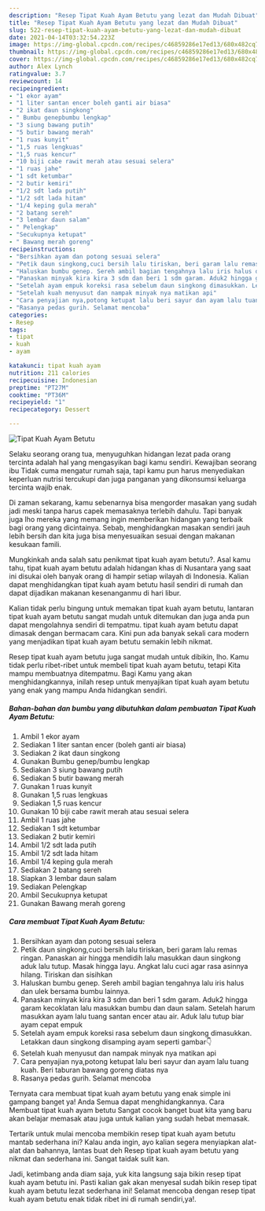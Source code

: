 ```yaml
---
description: "Resep Tipat Kuah Ayam Betutu yang lezat dan Mudah Dibuat"
title: "Resep Tipat Kuah Ayam Betutu yang lezat dan Mudah Dibuat"
slug: 522-resep-tipat-kuah-ayam-betutu-yang-lezat-dan-mudah-dibuat
date: 2021-04-14T03:32:54.223Z
image: https://img-global.cpcdn.com/recipes/c46859286e17ed13/680x482cq70/tipat-kuah-ayam-betutu-foto-resep-utama.jpg
thumbnail: https://img-global.cpcdn.com/recipes/c46859286e17ed13/680x482cq70/tipat-kuah-ayam-betutu-foto-resep-utama.jpg
cover: https://img-global.cpcdn.com/recipes/c46859286e17ed13/680x482cq70/tipat-kuah-ayam-betutu-foto-resep-utama.jpg
author: Alex Lynch
ratingvalue: 3.7
reviewcount: 14
recipeingredient:
- "1 ekor ayam"
- "1 liter santan encer boleh ganti air biasa"
- "2 ikat daun singkong"
- " Bumbu genepbumbu lengkap"
- "3 siung bawang putih"
- "5 butir bawang merah"
- "1 ruas kunyit"
- "1,5 ruas lengkuas"
- "1,5 ruas kencur"
- "10 biji cabe rawit merah atau sesuai selera"
- "1 ruas jahe"
- "1 sdt ketumbar"
- "2 butir kemiri"
- "1/2 sdt lada putih"
- "1/2 sdt lada hitam"
- "1/4 keping gula merah"
- "2 batang sereh"
- "3 lembar daun salam"
- " Pelengkap"
- "Secukupnya ketupat"
- " Bawang merah goreng"
recipeinstructions:
- "Bersihkan ayam dan potong sesuai selera"
- "Petik daun singkong,cuci bersih lalu tiriskan, beri garam lalu remas ringan. Panaskan air hingga mendidih lalu masukkan daun singkong aduk lalu tutup. Masak hingga layu. Angkat lalu cuci agar rasa asinnya hilang. Tiriskan dan sisihkan"
- "Haluskan bumbu genep. Sereh ambil bagian tengahnya lalu iris halus dan ulek bersama bumbu lainnya."
- "Panaskan minyak kira kira 3 sdm dan beri 1 sdm garam. Aduk2 hingga garam kecoklatan lalu masukkan bumbu dan daun salam. Setelah harum masukkan ayam lalu tuang santan encer atau air. Aduk lalu tutup biar ayam cepat empuk"
- "Setelah ayam empuk koreksi rasa sebelum daun singkong dimasukkan. Letakkan daun singkong disamping ayam seperti gambar👇"
- "Setelah kuah menyusut dan nampak minyak nya matikan api"
- "Cara penyajian nya,potong ketupat lalu beri sayur dan ayam lalu tuang kuah. Beri taburan bawang goreng diatas nya"
- "Rasanya pedas gurih. Selamat mencoba"
categories:
- Resep
tags:
- tipat
- kuah
- ayam

katakunci: tipat kuah ayam 
nutrition: 211 calories
recipecuisine: Indonesian
preptime: "PT27M"
cooktime: "PT36M"
recipeyield: "1"
recipecategory: Dessert

---
```



![Tipat Kuah Ayam Betutu](https://img-global.cpcdn.com/recipes/c46859286e17ed13/680x482cq70/tipat-kuah-ayam-betutu-foto-resep-utama.jpg)

Selaku seorang orang tua, menyuguhkan hidangan lezat pada orang tercinta adalah hal yang mengasyikan bagi kamu sendiri. Kewajiban seorang ibu Tidak cuma mengatur rumah saja, tapi kamu pun harus menyediakan keperluan nutrisi tercukupi dan juga panganan yang dikonsumsi keluarga tercinta wajib enak.

Di zaman  sekarang, kamu sebenarnya bisa mengorder masakan yang sudah jadi meski tanpa harus capek memasaknya terlebih dahulu. Tapi banyak juga lho mereka yang memang ingin memberikan hidangan yang terbaik bagi orang yang dicintainya. Sebab, menghidangkan masakan sendiri jauh lebih bersih dan kita juga bisa menyesuaikan sesuai dengan makanan kesukaan famili. 



Mungkinkah anda salah satu penikmat tipat kuah ayam betutu?. Asal kamu tahu, tipat kuah ayam betutu adalah hidangan khas di Nusantara yang saat ini disukai oleh banyak orang di hampir setiap wilayah di Indonesia. Kalian dapat menghidangkan tipat kuah ayam betutu hasil sendiri di rumah dan dapat dijadikan makanan kesenanganmu di hari libur.

Kalian tidak perlu bingung untuk memakan tipat kuah ayam betutu, lantaran tipat kuah ayam betutu sangat mudah untuk ditemukan dan juga anda pun dapat mengolahnya sendiri di tempatmu. tipat kuah ayam betutu dapat dimasak dengan bermacam cara. Kini pun ada banyak sekali cara modern yang menjadikan tipat kuah ayam betutu semakin lebih nikmat.

Resep tipat kuah ayam betutu juga sangat mudah untuk dibikin, lho. Kamu tidak perlu ribet-ribet untuk membeli tipat kuah ayam betutu, tetapi Kita mampu membuatnya ditempatmu. Bagi Kamu yang akan menghidangkannya, inilah resep untuk menyajikan tipat kuah ayam betutu yang enak yang mampu Anda hidangkan sendiri.

<!--inarticleads1-->

##### Bahan-bahan dan bumbu yang dibutuhkan dalam pembuatan Tipat Kuah Ayam Betutu:

1. Ambil 1 ekor ayam
1. Sediakan 1 liter santan encer (boleh ganti air biasa)
1. Sediakan 2 ikat daun singkong
1. Gunakan  Bumbu genep/bumbu lengkap
1. Sediakan 3 siung bawang putih
1. Sediakan 5 butir bawang merah
1. Gunakan 1 ruas kunyit
1. Gunakan 1,5 ruas lengkuas
1. Sediakan 1,5 ruas kencur
1. Gunakan 10 biji cabe rawit merah atau sesuai selera
1. Ambil 1 ruas jahe
1. Sediakan 1 sdt ketumbar
1. Sediakan 2 butir kemiri
1. Ambil 1/2 sdt lada putih
1. Ambil 1/2 sdt lada hitam
1. Ambil 1/4 keping gula merah
1. Sediakan 2 batang sereh
1. Siapkan 3 lembar daun salam
1. Sediakan  Pelengkap
1. Ambil Secukupnya ketupat
1. Gunakan  Bawang merah goreng




<!--inarticleads2-->

##### Cara membuat Tipat Kuah Ayam Betutu:

1. Bersihkan ayam dan potong sesuai selera
1. Petik daun singkong,cuci bersih lalu tiriskan, beri garam lalu remas ringan. Panaskan air hingga mendidih lalu masukkan daun singkong aduk lalu tutup. Masak hingga layu. Angkat lalu cuci agar rasa asinnya hilang. Tiriskan dan sisihkan
1. Haluskan bumbu genep. Sereh ambil bagian tengahnya lalu iris halus dan ulek bersama bumbu lainnya.
1. Panaskan minyak kira kira 3 sdm dan beri 1 sdm garam. Aduk2 hingga garam kecoklatan lalu masukkan bumbu dan daun salam. Setelah harum masukkan ayam lalu tuang santan encer atau air. Aduk lalu tutup biar ayam cepat empuk
1. Setelah ayam empuk koreksi rasa sebelum daun singkong dimasukkan. Letakkan daun singkong disamping ayam seperti gambar👇
1. Setelah kuah menyusut dan nampak minyak nya matikan api
1. Cara penyajian nya,potong ketupat lalu beri sayur dan ayam lalu tuang kuah. Beri taburan bawang goreng diatas nya
1. Rasanya pedas gurih. Selamat mencoba




Ternyata cara membuat tipat kuah ayam betutu yang enak simple ini gampang banget ya! Anda Semua dapat menghidangkannya. Cara Membuat tipat kuah ayam betutu Sangat cocok banget buat kita yang baru akan belajar memasak atau juga untuk kalian yang sudah hebat memasak.

Tertarik untuk mulai mencoba membikin resep tipat kuah ayam betutu mantab sederhana ini? Kalau anda ingin, ayo kalian segera menyiapkan alat-alat dan bahannya, lantas buat deh Resep tipat kuah ayam betutu yang nikmat dan sederhana ini. Sangat taidak sulit kan. 

Jadi, ketimbang anda diam saja, yuk kita langsung saja bikin resep tipat kuah ayam betutu ini. Pasti kalian gak akan menyesal sudah bikin resep tipat kuah ayam betutu lezat sederhana ini! Selamat mencoba dengan resep tipat kuah ayam betutu enak tidak ribet ini di rumah sendiri,ya!.


